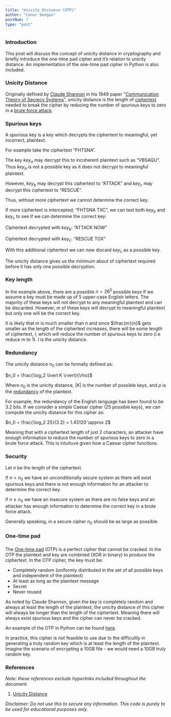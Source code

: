 ```yaml
---
title: "Unicity Distance (OTP)"
author: "Conor Deegan"
postNum: 7
type: "post"
---
```


### Introduction

This post will discuss the concept of unicity distance in cryptography and briefly introduce the one-time pad cipher and it’s relation to unicity distance. An implementation of the one-time pad cipher in Python is also included.

### Unicity Distance

Originally defined by [Claude Shannon](https://en.wikipedia.org/wiki/Claude_Shannon) in his 1949 paper "[Communication Theory of Secrecy Systems](https://en.wikipedia.org/wiki/Communication_Theory_of_Secrecy_Systems)”, unicity distance is the length of [ciphertext](https://en.wikipedia.org/wiki/Ciphertext) needed to break the cipher by reducing the number of spurious keys to zero in a [brute force attack](https://en.wikipedia.org/wiki/Brute_force_attack).

### Spurious keys

A spurious key is a key which decrypts the ciphertext to meaningful, yet incorrect, plaintext.

For example take the ciphertext “FHTSNA”.

The key $key_a$ may decrypt this to incoherent plaintext such as “VBSAQU”. Thus $key_a$ is not a possible key as it does not decrypt to meaningful plaintext.

However, $key_b$ may decrypt this ciphertext to “ATTACK” and $key_c$ may decrypt this ciphertext to “RESCUE”.

Thus, without more ciphertext we cannot determine the correct key.

If more ciphertext is intercepted; “FHTSNA TXC”, we can test both $key_b$ and $key_c$ to see if we can determine the correct key:

Ciphertext decrypted with $key_b$: “ATTACK NOW”

Ciphertext decrypted with $key_c$: “RESCUE TGX”

With this additional ciphertext we can now discard $key_c$ as a possible key.

The unicity distance gives us the minimum about of ciphertext required before it has only one possible decryption.

### Key length

In the example above, there are a possible $n = 26^{5}$ possible keys if we assume a key must be made up of 5 upper-case English letters. The majority of these keys will not decrypt to any meaningful plaintext and can be discarded. However, $m$ of these keys will decrypt to meaningful plaintext but only one will be the correct key.

It is likely that $m$ is much smaller than $n$ and since $\frac{m}{n}$ gets smaller as the length of the ciphertext increases, there will be some length of ciphertext, $l$, which will reduce the number of spurious keys to zero (i.e reduce $m$ to 1). $l$ is the unicity distance.

### Redundancy

The unicity distance $n_0$ can be formally defined as:

$n_0 = \frac{\log_2 \lvert K \rvert}{\rho}$

Where $n_0$ is the unicity distance, $\lvert K \rvert$ is the number of possible keys, and $\rho$ is the [redundancy](https://en.wikipedia.org/wiki/Redundancy_(linguistics)) of the plaintext.

For example, the redundancy of the English language has been found to be 3.2 bits. If we consider a simple Caesar cipher (25 possible keys), we can compute the unicity distance for this cipher as:

$n_0 = \frac{\log_2 25}{3.2} = 1.45120 \approx 2$

Meaning that with a ciphertext length of just 2 characters, an attacker have enough information to reduce the number of spurious keys to zero in a brute force attack. This is intuituve given how a Caesar cipher functions.

### Security

Let $n$ be the length of the ciphertext.

If $n < n_0$ we have an unconditionally secure system as there will exist spurious keys and there is not enough information for an attacker to determine the correct key.

If $n \ge n_0$ we have an insecure system as there are no false keys and an attacker has enough information to determine the correct key in a brute force attack.

Generally speaking, in a secure cipher $n_0$ should be as large as possible.

### One-time pad

###

The [One-time pad](https://en.wikipedia.org/wiki/One-time_pad) (OTP) is a perfect cipher that cannot be cracked. In the OTP the plaintext and key are combined (XOR in binary) to produce the ciphertext. In the OTP cipher, the key must be:

- Completely random (uniformly distributed in the set of all possible keys and independent of the plaintext)
- At least as long as the plaintext message
- Secret
- Never reused

As noted by Claude Shannon, given the key is completely random and always at least the length of the plaintext, the unicity distance of this cipher will always be longer than the length of the ciphertext. Meaning there will always exist spurious keys and the cipher can never be cracked.

An example of the OTP in Python can be found [here](https://github.com/conor-deegan/sandbox/tree/main/one-time-pad).

In practice, this cipher is not feasible to use due to the difficultly in generating a truly random key which is at least the length of the plaintext. Imagine the scenario of encrypting a 10GB file - we would need a 10GB truly random key.

### References

*Note: these references exclude hyperlinks included throughout the document.*

1. [Unicity Distance](https://en.wikipedia.org/wiki/Unicity_distance)

*Disclaimer: Do not use this to secure any information. This code is purely to be used for educational purposes only.*
